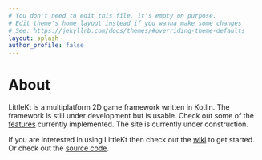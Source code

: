 ```yaml
---
# You don't need to edit this file, it's empty on purpose.
# Edit theme's home layout instead if you wanna make some changes
# See: https://jekyllrb.com/docs/themes/#overriding-theme-defaults
layout: splash
author_profile: false
---
```


# About

LittleKt is a multiplatform 2D game framework written in Kotlin. The framework is still under development but is usable. Check out some of the [features](/features/) currently implemented. The site is currently under construction.

If you are interested in using LittleKt then check out the [wiki](/wiki/) to get started. Or check out the [source code](https://github.com/littlektframework/littlekt).
